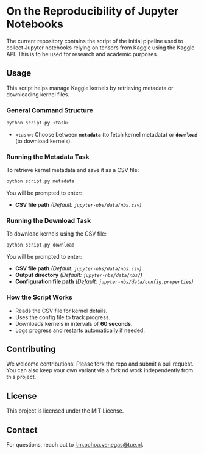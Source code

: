 # On the Reproducibility of Jupyter Notebooks

The current repository contains the script of the initial pipeline used to collect Jupyter notebooks relying on tensors from Kaggle using the Kaggle API. This is to be used for research and academic purposes.

## Usage
This script helps manage Kaggle kernels by retrieving metadata or downloading kernel files.

### General Command Structure
```sh
python script.py <task>
```
- `<task>`: Choose between **`metadata`** (to fetch kernel metadata) or **`download`** (to download kernels).

### Running the Metadata Task
To retrieve kernel metadata and save it as a CSV file:
```sh
python script.py metadata
```
You will be prompted to enter:
- **CSV file path** *(Default: `jupyter-nbs/data/nbs.csv`)*

### Running the Download Task
To download kernels using the CSV file:
```sh
python script.py download
```
You will be prompted to enter:
- **CSV file path** *(Default: `jupyter-nbs/data/nbs.csv`)*
- **Output directory** *(Default: `jupyter-nbs/data/nbs/`)*
- **Configuration file path** *(Default: `jupyter-nbs/data/config.properties`)*

### How the Script Works
- Reads the CSV file for kernel details.
- Uses the config file to track progress.
- Downloads kernels in intervals of **60 seconds**.
- Logs progress and restarts automatically if needed.

## Contributing
We welcome contributions! Please fork the repo and submit a pull request. You can also keep your own variant via a fork nd work independently from this project.

## License
This project is licensed under the MIT License.

## Contact
For questions, reach out to [l.m.ochoa.venegas@tue.nl](mailto:l.m.ochoa.venegas@tue.nl).
